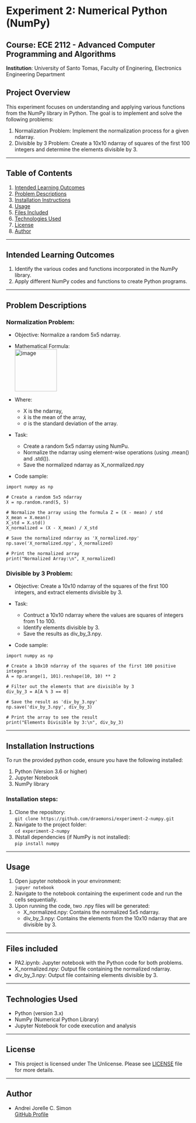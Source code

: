 # Experiment 2: Numerical Python (NumPy)

## Course: ECE 2112 - Advanced Computer Programming and Algorithms <br/>
**Institution**: University of Santo Tomas, Faculty of Enginering, Electronics Engineering Department

## Project Overview

This experiment focuses on understanding and applying various functions from the NumPy library in Python. The goal is to implement and solve the following problems:

1. Normalization Problem: Implement the normalization process for a given ndarray. <br/>
2. Divisible by 3 Problem: Create a 10x10 ndarray of squares of the first 100 integers and determine the elements divisible by 3.
---
## Table of Contents
1. [Intended Learning Outcomes](#intended-learning-outcomes)
2. [Problem Descriptions](#problem-descriptions)
3. [Installation Instructions](#installation-instructions)
4. [Usage](#usage)
5. [Files Included](#files-included)
6. [Technologies Used](#technologies-used)
7. [License](#license)
8. [Author](#author)
---
## Intended Learning Outcomes
1. Identify the various codes and functions incorporated in the NumPy library.<br/>
2. Apply different NumPy codes and functions to create Python programs.
---
## Problem Descriptions

### Normalization Problem: <br/>
- Objective: Normalize a random 5x5 ndarray.<br/>
- Mathematical Formula:<br/>
<img width="115" alt="image" src="https://github.com/user-attachments/assets/06ae3aee-c5f0-42c9-b46f-a61d42e59bbc"><br/>

- Where:<br/>
  - X is the ndarray,<br/>
  - x̄ is the mean of the array,<br/>
  - σ is the standard deviation of the array.<br/>

- Task:<br/>
  - Create a random 5x5 ndarray using NumPu.<br/>
  - Normalize the ndarray using element-wise operations (using .mean() and .std()).<br/>
  - Save the normalized ndarray as X_normalized.npy<br/>

- Code sample:
```
import numpy as np

# Create a random 5x5 ndarray
X = np.random.rand(5, 5)

# Normalize the array using the formula Z = (X - mean) / std
X_mean = X.mean()
X_std = X.std()
X_normalized = (X - X_mean) / X_std

# Save the normalized ndarray as 'X_normalized.npy'
np.save('X_normalized.npy', X_normalized)

# Print the normalized array
print("Normalized Array:\n", X_normalized)
```

### Divisible by 3 Problem: <br/>
- Objective: Create a 10x10 ndarray of the squares of the first 100 integers, and extract elements divisible by 3. <br/>

- Task:<br/>
  - Contruct a 10x10 ndarray where the values are squares of integers from 1 to 100.<br/>
  - Identify elements divisible by 3.<br/>
  - Save the results as div_by_3.npy.<br/>
  
- Code sample:
```
import numpy as np

# Create a 10x10 ndarray of the squares of the first 100 positive integers
A = np.arange(1, 101).reshape(10, 10) ** 2

# Filter out the elements that are divisible by 3
div_by_3 = A[A % 3 == 0]

# Save the result as 'div_by_3.npy'
np.save('div_by_3.npy', div_by_3)

# Print the array to see the result
print("Elements Divisible by 3:\n", div_by_3)

```
---
## Installation Instructions

To run the provided python code, ensure you have the following installed:<br/>
1. Python (Version 3.6 or higher) <br/>
2. Jupyter Notebook <br/>
3. NumPy library <br/>

### Installation steps:<br/>
1. Clone the repository:<br/>
```git clone https://github.com/draemonsi/experiment-2-numpy.git``` <br/>
2. Navigate to the project folder: <br/>
```cd experiment-2-numpy``` <br/>
3. INstall dependencies (if NumPy is not installed):<br/>
```pip install numpy```<br/>
---
## Usage
1. Open jupyter notebook in your environment:<br/>
```jupyer notebook```<br/>
2. Navigate to the notebook containing the experiment code and run the cells sequentially.<br/>
3. Upon running the code, two .npy files will be generated:<br/>
   - X_normalized.npy: Contains the normalized 5x5 ndarray.<br/>
   - div_by_3.npy: Contains the elements from the 10x10 ndarray that are divisible by 3.<br/>
---
## Files included
- PA2.ipynb: Jupyter notebook with the Python code for both problems.
- X_normalized.npy: Output file containing the normalized ndarray.
- div_by_3.npy: Output file containing elements divisible by 3.
- ---
## Technologies Used
- Python (version 3.x)
- NumPy (Numerical Python Library)
- Jupyter Notebook for code execution and analysis
---
## License<br/>
- This project is licensed under The Unlicense. Please see [LICENSE](LICENSE.TXT) file for more details.
---
## Author<br/>
- Andrei Jorelle C. Simon<br/>
  [GitHub Profile](https://github.com/draemonsi)


